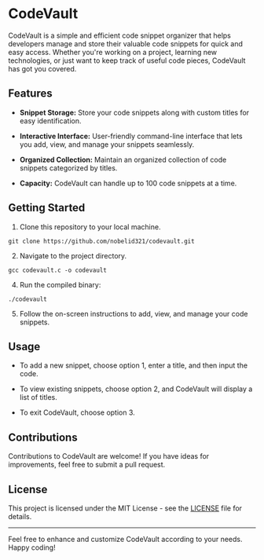 # CodeVault

CodeVault is a simple and efficient code snippet organizer that helps developers manage and store their valuable code snippets for quick and easy access. Whether you're working on a project, learning new technologies, or just want to keep track of useful code pieces, CodeVault has got you covered.

## Features

- **Snippet Storage:** Store your code snippets along with custom titles for easy identification.

- **Interactive Interface:** User-friendly command-line interface that lets you add, view, and manage your snippets seamlessly.

- **Organized Collection:** Maintain an organized collection of code snippets categorized by titles.

- **Capacity:** CodeVault can handle up to 100 code snippets at a time.

## Getting Started

1. Clone this repository to your local machine.

```git clone https://github.com/nobelid321/codevault.git```

2. Navigate to the project directory.

```gcc codevault.c -o codevault```

4. Run the compiled binary:

```./codevault```


5. Follow the on-screen instructions to add, view, and manage your code snippets.

## Usage

- To add a new snippet, choose option 1, enter a title, and then input the code.

- To view existing snippets, choose option 2, and CodeVault will display a list of titles.

- To exit CodeVault, choose option 3.

## Contributions

Contributions to CodeVault are welcome! If you have ideas for improvements, feel free to submit a pull request.

## License

This project is licensed under the MIT License - see the [LICENSE](LICENSE) file for details.

---

Feel free to enhance and customize CodeVault according to your needs. Happy coding!
